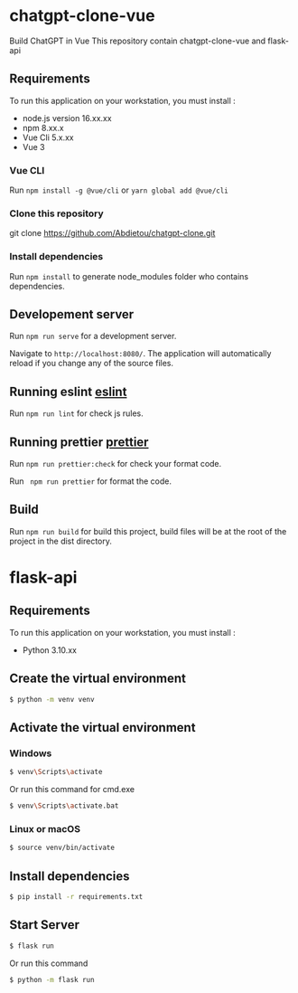 # chatgpt-clone-vue
Build ChatGPT in Vue
This repository contain chatgpt-clone-vue and flask-api

## Requirements

To run this application on your workstation, you must install :

-   node.js version 16.xx.xx
-   npm 8.xx.x
-   Vue Cli 5.x.xx
-   Vue 3

### Vue CLI

Run `npm install -g @vue/cli` or `yarn global add @vue/cli`

### Clone this repository

git clone https://github.com/Abdietou/chatgpt-clone.git

### Install dependencies

Run `npm install` to generate node_modules folder who contains dependencies.

## Developement server

Run `npm run serve` for a development server.

Navigate to `http://localhost:8080/`. The application will automatically reload if you change any of the source files.

## Running eslint [eslint](https://eslint.org/)

Run `npm run lint` for check js rules.

## Running prettier [prettier](https://prettier.io/)

Run `npm run prettier:check` for check your format code.

Run ` npm run prettier` for format the code.

## Build

Run `npm run build` for build this project, build files will be at the root of the project in the dist directory.


# flask-api

## Requirements

To run this application on your workstation, you must install :

-  Python 3.10.xx

## Create the virtual environment
```bash
$ python -m venv venv
```

## Activate the virtual environment
### Windows
```bash
$ venv\Scripts\activate
```

Or run this command for cmd.exe
```bash
$ venv\Scripts\activate.bat
```

### Linux or macOS
```bash
$ source venv/bin/activate
```

## Install dependencies
```bash
$ pip install -r requirements.txt
```

## Start Server
```bash
$ flask run
```

Or run this command 
```bash
$ python -m flask run
```